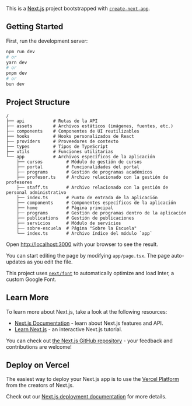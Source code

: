 This is a [Next.js](https://nextjs.org/) project bootstrapped with [`create-next-app`](https://github.com/vercel/next.js/tree/canary/packages/create-next-app).

## Getting Started

First, run the development server:

```bash
npm run dev
# or
yarn dev
# or
pnpm dev
# or
bun dev
```

## Project Structure

```plaintext
/
├── api           # Rutas de la API
├── assets        # Archivos estáticos (imágenes, fuentes, etc.)
├── components    # Componentes de UI reutilizables
├── hooks         # Hooks personalizados de React
├── providers     # Proveedores de contexto
├── types         # Tipos de TypeScript
├── utils         # Funciones utilitarias
└── app           # Archivos específicos de la aplicación
    ├── cursos         # Módulo de gestión de cursos
    ├── portal         # Funcionalidades del portal
    ├── programs       # Gestión de programas académicos
    ├── profesor.ts    # Archivo relacionado con la gestión de profesores
    ├── staff.ts       # Archivo relacionado con la gestión de personal administrativo
    ├── index.ts       # Punto de entrada de la aplicación
    ├── components     # Componentes específicos de la aplicación
    ├── home           # Página principal
    ├── programs       # Gestión de programas dentro de la aplicación
    ├── publications   # Gestión de publicaciones
    ├── servicios      # Módulo de servicios
    ├── sobre-escuela  # Página "Sobre la Escuela"
    └── index.ts       # Archivo índice del módulo `app`

```

Open [http://localhost:3000](http://localhost:3000) with your browser to see the result.

You can start editing the page by modifying `app/page.tsx`. The page auto-updates as you edit the file.

This project uses [`next/font`](https://nextjs.org/docs/basic-features/font-optimization) to automatically optimize and load Inter, a custom Google Font.

## Learn More

To learn more about Next.js, take a look at the following resources:

- [Next.js Documentation](https://nextjs.org/docs) - learn about Next.js features and API.
- [Learn Next.js](https://nextjs.org/learn) - an interactive Next.js tutorial.

You can check out [the Next.js GitHub repository](https://github.com/vercel/next.js/) - your feedback and contributions are welcome!

## Deploy on Vercel

The easiest way to deploy your Next.js app is to use the [Vercel Platform](https://vercel.com/new?utm_medium=default-template&filter=next.js&utm_source=create-next-app&utm_campaign=create-next-app-readme) from the creators of Next.js.

Check out our [Next.js deployment documentation](https://nextjs.org/docs/deployment) for more details.
